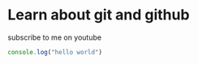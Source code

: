 # Learn about git and github

subscribe to me on youtube


```javascript
console.log("hello world")
```